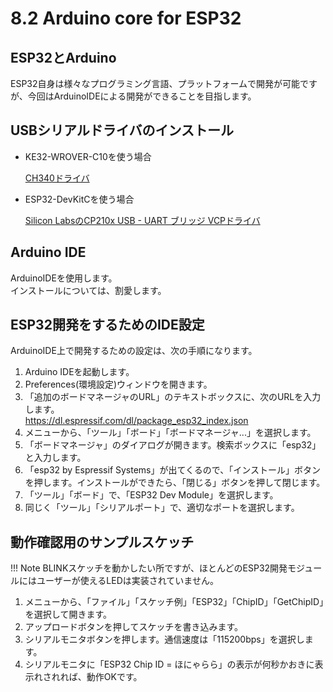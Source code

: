 # 8.2 Arduino core for ESP32

## ESP32とArduino

ESP32自身は様々なプログラミング言語、プラットフォームで開発が可能ですが、今回はArduinoIDEによる開発ができることを目指します。


## USBシリアルドライバのインストール

* KE32-WROVER-C10を使う場合

	[CH340ドライバ](https://kig.re/2014/12/31/how-to-use-arduino-nano-mini-pro-with-CH340G-on-mac-osx-yosemite.html)

* ESP32-DevKitCを使う場合

	[Silicon LabsのCP210x USB - UART ブリッジ VCPドライバ](https://jp.silabs.com/products/development-tools/software/usb-to-uart-bridge-vcp-drivers)


## Arduino IDE
ArduinoIDEを使用します。  
インストールについては、割愛します。


## ESP32開発をするためのIDE設定
ArduinoIDE上で開発するための設定は、次の手順になります。

1. Arduino IDEを起動します。
2. Preferences(環境設定)ウィンドウを開きます。
3. 「追加のボードマネージャのURL」のテキストボックスに、次のURLを入力します。  
	https://dl.espressif.com/dl/package_esp32_index.json
4. メニューから、「ツール」「ボード」「ボードマネージャ...」を選択します。
5. 「ボードマネージャ」のダイアログが開きます。検索ボックスに「esp32」と入力します。
6. 「esp32 by Espressif Systems」が出てくるので、「インストール」ボタンを押します。インストールができたら、「閉じる」ボタンを押して閉じます。
7. 「ツール」「ボード」で、「ESP32 Dev Module」を選択します。
8. 同じく「ツール」「シリアルポート」で、適切なポートを選択します。

## 動作確認用のサンプルスケッチ

!!! Note
	BLINKスケッチを動かしたい所ですが、ほとんどのESP32開発モジュールにはユーザーが使えるLEDは実装されていません。

1. メニューから、「ファイル」「スケッチ例」「ESP32」「ChipID」「GetChipID」を選択して開きます。
2. アップロードボタンを押してスケッチを書き込みます。
3. シリアルモニタボタンを押します。通信速度は「115200bps」を選択します。
4. シリアルモニタに「ESP32 Chip ID = ほにゃらら」の表示が何秒かおきに表示れされれば、動作OKです。
